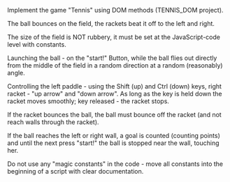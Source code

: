 <p>Implement the game "Tennis" using DOM methods (TENNIS_DOM project).</p>
<p>The ball bounces on the field, the rackets beat it off to the left and right.</p>
<p>The size of the field is NOT rubbery, it must be set at the JavaScript-code level with constants.</p>
<p>Launching the ball - on the "start!" Button, while the ball flies out directly from the middle of the field in a random direction at a random (reasonably) angle.</p>
<p>Controlling the left paddle - using the Shift (up) and Ctrl (down) keys, right racket - "up arrow" and "down arrow". As long as the key is held down the racket moves smoothly; key released - the racket stops.</p>
<p>If the racket bounces the ball, the ball must bounce off the racket (and not reach walls through the racket).</p>
<p>If the ball reaches the left or right wall, a goal is counted (counting points) and until the next press "start!" the ball is stopped near the wall, touching her.</p>
<p>Do not use any "magic constants" in the code - move all constants into the beginning of a script with clear documentation.</p>
